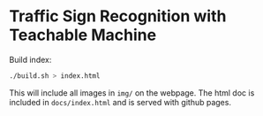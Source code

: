 # Traffic Sign Recognition with Teachable Machine

Build index:

```bash
./build.sh > index.html
```

This will include all images in `img/` on the webpage.
The html doc is included in `docs/index.html` and is served with github pages.

